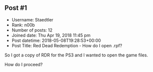 ## Post #1
- Username: Staedtler
- Rank: n00b
- Number of posts: 12
- Joined date: Thu Apr 19, 2018 11:45 pm
- Post datetime: 2018-05-08T19:28:53+00:00
- Post Title: Red Dead Redemption - How do I open .rpf?

So I got a copy of RDR for the PS3 and I wanted to open the game files.

How do I proceed?
